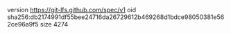 version https://git-lfs.github.com/spec/v1
oid sha256:db2174991df55bee24716da26729612b469268d1bdce98050381e562ce96a9f5
size 4274
